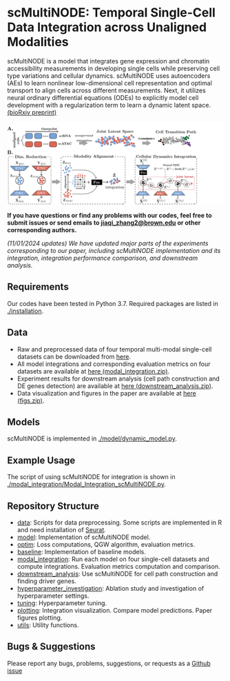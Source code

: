 # scMultiNODE: Temporal Single-Cell Data Integration across Unaligned Modalities

scMultiNODE is a model that integrates gene expression and chromatin accessibility measurements in developing single cells 
while preserving cell type variations and cellular dynamics. scMultiNODE uses autoencoders (AEs) to learn nonlinear low-dimensional 
cell representation and optimal transport to align cells across different measurements. Next, it utilizes neural ordinary 
differential equations (ODEs) to explicitly model cell development with a regularization term to learn a dynamic latent space.
[(bioRxiv preprint)](https://www.biorxiv.org/content/10.1101/2024.10.27.620531v1)

![scMultiNODE model overview](https://github.com/rsinghlab/scMultiNODE/blob/main/model_illustration.png?raw=true)

**If you have questions or find any problems with our codes, feel free to submit issues or send emails to jiaqi_zhang2@brown.edu or other corresponding authors.**

*(11/01/2024 updates) We have updated major parts of the experiments corresponding to our paper, including scMultiNODE 
implementation and its integration, integration performance comparison, and downstream analysis.*


## Requirements

Our codes have been tested in Python 3.7. Required packages are listed in [./installation](./installation).

## Data

- Raw and preprocessed data of four temporal multi-modal single-cell datasets can be downloaded from [here](https://doi.org/10.6084/m9.figshare.27420657.v1).
- All model integrations and corresponding evaluation metrics on four datasets are available at [here (modal_integration.zip)](https://doi.org/10.6084/m9.figshare.27418872.v2).
- Experiment results for downstream analysis (cell path construction and DE genes detection) are available at [here (downstream_analysis.zip)](https://doi.org/10.6084/m9.figshare.27418872.v2).
- Data visualization and figures in the paper are available at [here (figs.zip)](https://doi.org/10.6084/m9.figshare.27418872.v2).


## Models

scMultiNODE is implemented in [./model/dynamic_model.py](./model/dynamic_model.py). 


## Example Usage

The script of using scMultiNODE for integration is shown in [./modal_integration/Modal_Integration_scMultiNODE.py](./modal_integration/Modal_Integration_scMultiNODE.py).


## Repository Structure

- [data](./data): Scripts for data preprocessing. Some scripts are implemented in R and need installation of [Seurat](https://satijalab.org/seurat/).
- [model](./model): Implementation of scMultiNODE model.
- [optim](./optim): Loss computations, QGW algorithm, evaluation metrics.
- [baseline](./baseline): Implementation of baseline models.
- [modal_integration](./modal_integration): Run each model on four single-cell datasets and compute integrations. Evaluation metrics computation and comparison.
- [downstream_analysis](./downstream_analysis): Use scMultiNODE for cell path construction and finding driver genes.
- [hyperparameter_investigation](./hyperparameter_investigation): Ablation study and investigation of hyperparameter settings.
- [tuning](./tuning): Hyperparameter tuning.
- [plotting](./plotting): Integration visualization. Compare model predictions. Paper figures plotting.
- [utils](./utils): Utility functions.


## Bugs & Suggestions

Please report any bugs, problems, suggestions, or requests as a [Github issue](https://github.com/rsinghlab/scMultiNODE/issues)

